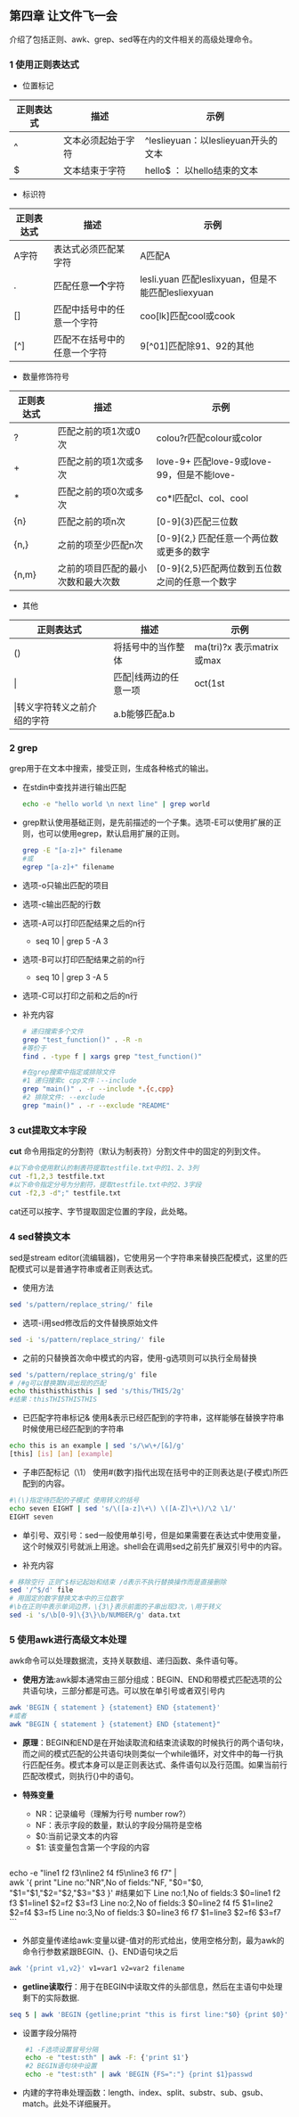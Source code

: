 ## 第四章 让文件飞一会
介绍了包括正则、awk、grep、sed等在内的文件相关的高级处理命令。

### 1 使用正则表达式
- 位置标记

|  正则表达式   | 描述  | 示例
|  ----  | ----  | ---
| ^  | 文本必须起始于字符 | ^leslieyuan：以leslieyuan开头的文本
| $  | 文本结束于字符 | hello$ ： 以hello结束的文本

- 标识符


|  正则表达式   | 描述  | 示例
|  ----  | ----  | ---
|A字符 | 表达式必须匹配某字符| A匹配A 
|.|匹配任意**一个**字符| lesli.yuan 匹配leslixyuan，但是不能匹配lesliexyuan
|[]|匹配中括号中的任意一个字符|coo[lk]匹配cool或cook
|[^]|匹配不在括号中的任意一个字符|9[^01]匹配除91、92的其他

- 数量修饰符号

|  正则表达式   | 描述  | 示例
|  ----  | ----  | ---
|?|匹配之前的项1次或0次|colou?r匹配colour或color
|+|匹配之前的项1次或多次|love-9+ 匹配love-9或love-99，但是不能love-
|*|匹配之前的项0次或多次|co\*l匹配cl、col、cool
|{n}|匹配之前的项n次|[0-9]{3}匹配三位数
|{n,}|之前的项至少匹配n次|[0-9]{2,} 匹配任意一个两位数或更多的数字
|{n,m}|之前的项目匹配的最小次数和最大次数|[0-9]{2,5}匹配两位数到五位数之间的任意一个数字

- 其他

| 正则表达式|描述|示例
| ---- | ---- | ---
|()|将括号中的当作整体|ma(tri)?x 表示matrix或max
|\||匹配\|线两边的任意一项|oct(1st | 2nd)匹配Oct 1st 或 Oct 2nd
|\\|转义字符转义之前介绍的字符|a\.b能够匹配a.b

### 2 grep
grep用于在文本中搜索，接受正则，生成各种格式的输出。
	
- 在stdin中查找并进行输出匹配
	
	```bash
	echo -e "hello world \n next line" | grep world
	```
- grep默认使用基础正则，是先前描述的一个子集。选项-E可以使用扩展的正则，也可以使用egrep，默认启用扩展的正则。
	
	```bash
	grep -E "[a-z]+" filename
	#或
	egrep "[a-z]+" filename
	```
- 选项-o只输出匹配的项目
- 选项-c输出匹配的行数
- 选项-A可以打印匹配结果之后的n行
	- seq 10 | grep 5 -A 3
- 选项-B可以打印匹配结果之前的n行
	- seq 10 | grep 3 -A 5
- 选项-C可以打印之前和之后的n行
- 补充内容
	
	```bash
	# 递归搜索多个文件
	grep "test_function()" . -R -n
	#等价于
	find . -type f | xargs grep "test_function()"
	
	#在grep搜索中指定或排除文件
	#1 递归搜索c cpp文件：--include
	grep "main()" . -r --include *.{c,cpp}
	#2 排除文件: --exclude
	grep "main()" . -r --exclude "README"
	```
	
### 3 cut提取文本字段
**cut** 命令用指定的分割符（默认为制表符）分割文件中的固定的列到文件。

```bash
#以下命令使用默认的制表符提取testfile.txt中的1、2、3列
cut -f1,2,3 testfile.txt
#以下命令指定分号为分割符，提取testfile.txt中的2、3字段
cut -f2,3 -d";" testfile.txt
```
cat还可以按字、字节提取固定位置的字段，此处略。

### 4 sed替换文本
sed是stream editor(流编辑器)，它使用另一个字符串来替换匹配模式，这里的匹配模式可以是普通字符串或者正则表达式。

- 使用方法

```bash
sed 's/pattern/replace_string/' file
```
- 选项-i用sed修改后的文件替换原始文件

```bash
sed -i 's/pattern/replace_string/' file
```
- 之前的只替换首次命中模式的内容，使用-g选项则可以执行全局替换

```bash
sed 's/pattern/replace_string/g' file
# /#g可以替换第N词出现的匹配
echo thisthisthisthis | sed 's/this/THIS/2g'#结果：thisTHISTHISTHIS
```
- 已匹配字符串标记&
使用&表示已经匹配到的字符串，这样能够在替换字符串时候使用已经匹配到的字符串

```bash
echo this is an example | sed 's/\w\+/[&]/g'[this] [is] [an] [example]
```
- 子串匹配标记（\1）
使用\#(数字)指代出现在括号中的正则表达是(子模式)所匹配到的内容。

```bash
#\(\)指定待匹配的子模式 使用转义的括号
echo seven EIGHT | sed 's/\([a-z]\+\) \([A-Z]\+\)/\2 \1/'EIGHT seven
```
- 单引号、双引号：sed一般使用单引号，但是如果需要在表达式中使用变量，这个时候双引号就派上用途。shell会在调用sed之前先扩展双引号中的内容。

- 补充内容

```bash
# 移除空行 正则^$标记起始和结束 /d表示不执行替换操作而是直接删除
sed '/^$/d' file
# 用固定的数字替换文本中的三位数字
#\b在正则中表示单词边界，\{3\}表示前面的子串出现3次，\用于转义
sed -i 's/\b[0-9]\{3\}\b/NUMBER/g' data.txt
```

### 5 使用awk进行高级文本处理

awk命令可以处理数据流，支持关联数组、递归函数、条件语句等。

- **使用方法**:awk脚本通常由三部分组成：BEGIN、END和带模式匹配选项的公共语句块，三部分都是可选。可以放在单引号或者双引号内

```bash
awk 'BEGIN { statement } {statement} END {statement}'
#或者
awk "BEGIN { statement } {statement} END {statement}"

```
- **原理**：BEGIN和END是在开始读取流和结束流读取的时候执行的两个语句块，而之间的模式匹配的公共语句块则类似一个while循环，对文件中的每一行执行匹配任务。模式本身可以是正则表达式、条件语句以及行范围。如果当前行匹配改模式，则执行{}中的语句。
- **特殊变量**
	- NR：记录编号（理解为行号 number row?）
	- NF：表示字段的数量，默认的字段分隔符是空格
	- $0:当前记录文本的内容
	- $1: 该变量包含第一个字段的内容
	
	```bash
echo -e "line1 f2 f3\nline2 f4 f5\nline3 f6 f7" | \awk '{print "Line no:"NR",No of fields:"NF, "$0="$0,"$1="$1,"$2="$2,"$3="$3}'
	#结果如下Line no:1,No of fields:3 $0=line1 f2 f3 $1=line1 $2=f2 $3=f3Line no:2,No of fields:3 $0=line2 f4 f5 $1=line2 $2=f4 $3=f5Line no:3,No of fields:3 $0=line3 f6 f7 $1=line3 $2=f6 $3=f7
	```
	
- 外部变量传递给awk:变量以键-值对的形式给出，使用空格分割，最为awk的命令行参数紧跟BEGIN、{}、END语句块之后

```bash
awk '{print v1,v2}' v1=var1 v2=var2 filename
```

- **getline读取行**：用于在BEGIN中读取文件的头部信息，然后在主语句中处理剩下的实际数据.

```bash
seq 5 | awk 'BEGIN {getline;print "this is first line:"$0} {print $0}'
```

- 设置字段分隔符

```bash
	#1 -F选项设置冒号分隔
	echo -e "test:sth" | awk -F: {'print $1'}
	#2 BEGIN语句块中设置
	echo -e "test:sth" | awk 'BEGIN {FS=":"} {print $1}passwd
```

- 内建的字符串处理函数：length、index、split、substr、sub、gsub、match。此处不详细展开。
